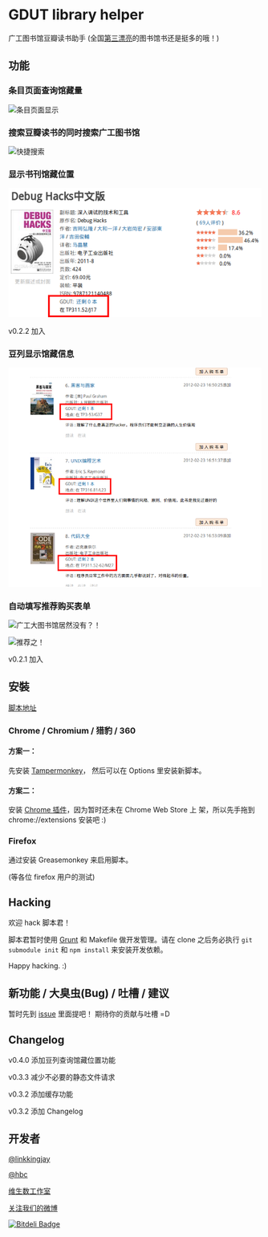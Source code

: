 # GDUT library helper

广工图书馆豆瓣读书助手 (全国[第三漂亮](http://daxue.163.com/11/1115/16/7ITQV90H00913JC5_all.html)的图书馆书还是挺多的哦！)


## 功能

### 条目页面查询馆藏量

![条目页面显示](artworks/subject-query.png)

### 搜索豆瓣读书的同时搜索广工图书馆

![快捷搜索](artworks/search.png)

### 显示书刊馆藏位置

![馆藏位置](artworks/location.png)

v0.2.2 加入


### 豆列显示馆藏信息

![豆列](artworks/doulist.png)


### 自动填写推荐购买表单

![广工大图书馆居然没有？！](artworks/not_found.png)

![推荐之！](artworks/recommend.png)

v0.2.1 加入


## 安裝

[脚本地址](http://raw.github.com/vtmer/gdut-library-helper/master/gdut_library_helper.js)

### Chrome / Chromium / 猎豹 / 360

#### 方案一：

先安装 [Tampermonkey](https://chrome.google.com/webstore/detail/tampermonkey/dhdgffkkebhmkfjojejmpbldmpobfkfo)，
然后可以在 Options 里安装新脚本。


#### 方案二：

安装 [Chrome 插件](gdut_library_helper.crx)，因为暂时还未在 Chrome Web Store 上
架，所以先手拖到 chrome://extensions 安装吧 :)


### Firefox

通过安装 Greasemonkey 来启用脚本。

(等各位 firefox 用户的测试)


## Hacking

欢迎 hack 脚本君！

脚本君暂时使用 [Grunt](http://gruntjs.com/) 和 Makefile 做开发管理。请在 clone
之后务必执行 `git submodule init` 和 `npm install` 来安装开发依赖。

Happy hacking. :)


## 新功能 / 大臭虫(Bug) / 吐槽 / 建议

暂时先到 [issue](https://github.com/vtmer/gdut-library-helper/issues) 里面提吧！
期待你的贡献与吐槽 =D


## Changelog

v0.4.0 添加豆列查询馆藏位置功能

v0.3.3 减少不必要的静态文件请求

v0.3.2 添加缓存功能

v0.3.2 添加 Changelog


## 开发者 

[@linkkingjay](https://github.com/linkkingjay)

[@hbc](http://www.douban.com/people/minihbc)

[维生数工作室](http://vtmerhome.com/)

[关注我们的微博](http://weibo.com/vtmer)


[![Bitdeli Badge](https://d2weczhvl823v0.cloudfront.net/vtmer/gdut-library-helper/trend.png)](https://bitdeli.com/free "Bitdeli Badge")

